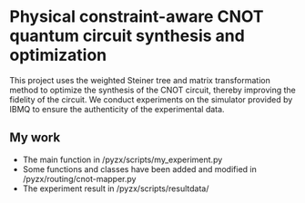 # Physical constraint-aware CNOT quantum circuit synthesis and optimization

This project uses the weighted Steiner tree and matrix transformation method to optimize the synthesis of the CNOT circuit, thereby improving the fidelity of the circuit.
We conduct experiments on the simulator provided by IBMQ to ensure the authenticity of the experimental data.
 
 ## My work

- The main function in /pyzx/scripts/my_experiment.py
- Some functions and classes have been added and modified in /pyzx/routing/cnot-mapper.py
- The experiment result in /pyzx/scripts/resultdata/
